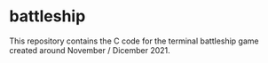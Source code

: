 # battleship
This repository contains the C code for the terminal battleship game created around November / Dicember 2021.

